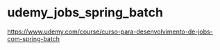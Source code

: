 # udemy_jobs_spring_batch
https://www.udemy.com/course/curso-para-desenvolvimento-de-jobs-com-spring-batch
